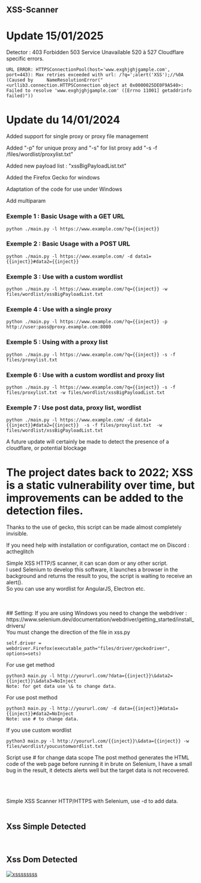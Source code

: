 ## XSS-Scanner

# Update 15/01/2025

Detector :
403 Forbidden
503 Service Unavailable
520 à 527 Cloudflare specific errors.

    URL ERROR: HTTPSConnectionPool(host='www.exghjghjgample.com', port=443): Max retries exceeded with url: /?q=';alert('XSS');//%0A (Caused by     NameResolutionError("<urllib3.connection.HTTPSConnection object at 0x0000025DE0F9A540>: Failed to resolve 'www.exghjghjgample.com' ([Errno 11001] getaddrinfo failed)"))

# Update du 14/01/2024
Added support for single proxy or proxy file management

Added "-p" for unique proxy and "-s" for list proxy add "-s -f /files/wordlist/proxylist.txt"

Added new payload list : "xssBigPayloadList.txt"

Added the Firefox Gecko for windows

Adaptation of the code for use under Windows

Add multiparam

### Exemple 1 : Basic Usage with a GET URL
    python ./main.py -l https://www.example.com/?q={{inject}}

### Exemple 2 : Basic Usage with a POST URL
    python ./main.py -l https://www.example.com/ -d data1={{inject}}#data2={{inject}}

### Exemple 3 : Use with a custom wordlist
    python ./main.py -l https://www.example.com/?q={{inject}} -w files/wordlist/xssBigPayloadList.txt

### Exemple 4 : Use with a single proxy
    python ./main.py -l https://www.example.com/?q={{inject}} -p http://user:pass@proxy.example.com:8080

### Exemple 5 : Using with a proxy list
    python ./main.py -l https://www.example.com/?q={{inject}} -s -f files/proxylist.txt

### Exemple 6 : Use with a custom wordlist and proxy list
    python ./main.py -l https://www.example.com/?q={{inject}} -s -f files/proxylist.txt -w files/wordlist/xssBigPayloadList.txt

### Exemple 7 : Use post data, proxy list, wordlist 
    python ./main.py -l https://www.example.com/ -d data1={{inject}}#data2={{inject}}  -s -f files/proxylist.txt  -w files/wordlist/xssBigPayloadList.txt


A future update will certainly be made to detect the presence of a cloudflare, or potential blockage


# The project dates back to 2022; XSS is a static vulnerability over time, but improvements can be added to the detection files.

Thanks to the use of gecko, this script can be made almost completely invisible.

If you need help with installation or configuration, contact me on Discord : actheglitch

Simple XSS HTTP/S scanner, it can scan dom or any other script. <br>I used Selenium to develop this software, it launches a browser in the background and returns the result to you, the script is waiting to receive an alert(). <br>So you can use any wordlist for AngularJS, Electron etc.<br><br>

<br>
## Setting: 
If you are using Windows you need to change the webdriver : <br>
https://www.selenium.dev/documentation/webdriver/getting_started/install_drivers/<br>
You must change the direction of the file in xss.py<br>
      
    self.driver = webdriver.Firefox(executable_path="files/driver/geckodriver", options=sets)
    
For use get method<br>
      
    python3 main.py -l http://yoururl.com/?data={{inject}}\&data2={{inject}}\&data3=NoInject
    Note: for get data use \& to change data.

For use post method

    python3 main.py -l http://yoururl.com/ -d data={{inject}}#data1={{inject}}#data2=NoInject
    Note: use # to change data.


If you use custom wordlist

    python3 main.py -l http://yoururl.com/{{inject}}\&data={{inject}} -w files/wordlist/youcustomwordlist.txt


Script use # for change data scope
The post method generates the HTML code of the web page before running it in brute on Selenium, 
I have a small bug in the result, it detects alerts well but the target data is not recovered.


<br>
<br><br>
Simple XSS Scanner HTTP/HTTPS with Selenium, use -d to add data.<br><br>

## Xss Simple Detected
<a href='https://postimg.cc/PPSTvjzg' target='_blank'><img src='https://i.postimg.cc/6pX3S67p/Capture-d-cran-2022-01-17-17-30-15.png' border='0' alt=''/></a><br><br>

## Xss Dom Detected
<a href='https://postimg.cc/wtq61jSY' target='_blank'><img src='https://i.postimg.cc/bvbdFGgr/xssssssss.png' border='0' alt='xssssssss'/></a>

<br>
